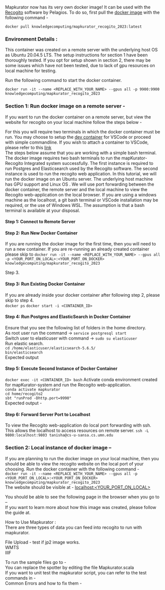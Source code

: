 Mapkurator now has its very own docker image! It can be used with the [Recogito](https://github.com/pelagios/recogito2) software by Pelagios. 
To do so, first pull the [docker image](https://hub.docker.com/r/knowledgecomputing/mapkurator_recogito_2023/tags) with the following command - 

`docker pull knowledgecomputing/mapkurator_recogito_2023:latest`

### Environment Details : 
This container was created on a remote server with the underlying host OS as Ubuntu 20.04.5 LTS.
The setup instructions for section 1 have been thoroughly tested. If you opt for setup shown in section 2, there may be some issues which have not been tested, due to lack of gpu resources on local machine for testing. 

Run the following command to start the docker container.

```docker run -it --name <REPLACE_WITH_YOUR_NAME> --gpus all -p 9900:9900 knowledgecomputing/mapkurator_recogito_2023```  

### Section 1: Run docker image on a remote server - 
If you want to run the docker container on a remote server, but view the website for recogito on your local machine follow the steps below - 

For this you will require two terminals in which the docker container must be run. You  may choose to setup the [dev container](https://code.visualstudio.com/docs/devcontainers/tutorial) for VSCode or proceed with simple commandline. If you wish to attach a container to VSCode, please refer to this [link](https://code.visualstudio.com/docs/devcontainers/attach-container)   
The steps below assume that you are working with a simple bash terminal. 
The docker image requires two bash terminals to run the mapKurator-Recogito Integrated system successfully. The first instance is required to run Postgres and Elasticsearch used by the Recogito software. The second instance is used to run the recogito web application. In this tutorial, we will run the docker image on an Ubuntu server. The underlying host machine has GPU support and Linux OS <add version>. We will use port forwarding between the docker container, the remote server and the local machine to view the Recogito web-application on the local browser. If you are using a windows machine as the localhost, a git bash terminal or VSCode installation may be required, or the use of Windows WSL. The assumption is that a bash terminal is available at your disposal. 
#### Step 1: Connect to Remote Server
#### Step 2: Run New Docker Container 
 If you are running the docker image for the first time, then you will need to run a new container. If you are re-running an already created container please skip to 
```docker run -it --name <REPLACE_WITH_YOUR_NAME> --gpus all -p <YOUR_PORT_ON_LOCAL>:<YOUR_PORT_ON_DOCKER> knowledgecomputing/mapkurator_recogito_2023```   

Step 3. 
#### Step 3: Run Existing Docker Container 
 If you are already inside your docker container after following step 2, please skip to step 4.   
 ```docker ps```
 ```docker start -i <CONTAINER_ID>```
#### Step 4: Run Postgres and ElasticSearch in Docker Container 
Ensure that you see the following list of folders in the home directory. <INSERT Directory Image>  
As root user run the command -> ```service postgresql start```  
Switch user to elasticuser with command -> ```sudo su elasticuser```  
Run elastic search.   
 ```cd /home/elasticuser/elasticsearch-5.6.5/```    
```bin/elasticsearch```    
Expected output <INSERT Image>
#### Step 5: Execute Second Instance of Docker Container
```docker exec -it <CONTAINER_ID> bash``` 
Activate conda environment created for mapKurator-system and run the Recogito web-application.    
```conda activate mapkurator```  
```cd home/recogito2```  
```sbt "runProd -Dhttp.port=9990"```  
Expected output - <INSERT Image>  
#### Step 6: Forward Server Port to Localhost 
To view the Recogito web-application do local port forwarding with ssh. This allows the localhost to access resources on remote server. 
```ssh -L 9800:localhost:9803 tanisha@cs-u-sansa.cs.umn.edu```


### Section 2: Local instance of docker image –
If you are planning to run the docker image on your local machine, then you should be able to view the recogito website on the local port of your choosing. 
Run the docker container with the following command -      
```docker run -it --name <REPLACE_WITH_YOUR_NAME> --gpus all -p <YOUR_PORT_ON_LOCAL>:<YOUR_PORT_ON_DOCKER> knowledgecomputing/mapkurator_recogito_2023```   
The website should be visible at - [localhost:<YOUR_PORT_ON_LOCAL>](localhost:<YOUR_PORT_ON_LOCAL>)   


You should be able to see the following page in the browser when you go to –  
If you want to learn more about how this image was created, please follow the guide at.  

How to Use Mapkurator :    
There are three types of data you can feed into recogito to run with  mapkurator.  

File Upload - test if jp2 image works.   
WMTS  
IIIF  

To run the sample files go to -   
You can replace the spotter by editing the file Mapkurator.scala   
If you want to unit test the mapkurator script, you can refer to the test commands in -   
Common Errors and how to fix them -   

 

